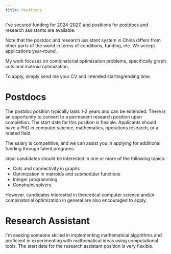 ```yaml
---
title: Positions
---
```


I've secured funding for 2024-2027, and positions for postdocs and research assistants are available.

Note that the postdoc and research assistant system in China differs from other parts of the world in terms of conditions, funding, etc. We accept applications year-round.

My work focuses on combinatorial optimization problems, specifically graph cuts and matroid optimization.

To apply, simply send me your CV and intended starting/ending time.

# Postdocs

The postdoc position typically lasts 1-2 years and can be extended. There is an opportunity to convert to a permanent research position upon completion. The start date for this position is flexible. Applicants should have a PhD in computer science, mathematics, operations research, or a related field.

The salary is competitive, and we can assist you in applying for additional funding through talent programs.

Ideal candidates should be interested in one or more of the following topics:

 - Cuts and connectivity in graphs
 - Optimization in matroids and submodular functions
 - Integer programming
 - Constraint solvers

However, candidates interested in theoretical computer science and/or combinatorial optimization in general are also encouraged to apply.

# Research Assistant

I'm seeking someone skilled in implementing mathematical algorithms and proficient in experimenting with mathematical ideas using computational tools. The start date for the research assistant position is very flexible.